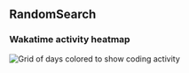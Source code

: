 ## RandomSearch

### Wakatime activity heatmap

![Grid of days colored to show coding activity](https://waka.hackclub.com/api/activity/chart/U073M5L9U13.svg)

<!--
**RandomSearch18/RandomSearch18** is a ✨ _special_ ✨ repository because its `README.md` (this file) appears on your GitHub profile.

Here are some ideas to get you started:

- 🔭 I’m currently working on ...
- 🌱 I’m currently learning ...
- 👯 I’m looking to collaborate on ...
- 🤔 I’m looking for help with ...
- 💬 Ask me about ...
- 📫 How to reach me: ...
- 😄 Pronouns: ...
- ⚡ Fun fact: ...
-->
